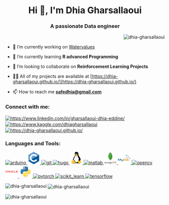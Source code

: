 <h1 align="center">Hi 👋, I'm Dhia Gharsallaoui</h1>
<h3 align="center">A passionate Data engineer</h3>

<p align="right"> <img src="https://komarev.com/ghpvc/?username=dhia-gharsallaoui&label=Profile%20views&color=0e75b6&style=flat" alt="dhia-gharsallaoui" /> </p>


- 🔭 I’m currently working on [Watervalues](https://github.com/dhia-gharsallaoui/watervalues)

- 🌱 I’m currently learning **R advanced Programming**

- 👯 I’m looking to collaborate on **Reinforcement Learning Projects**

- 👨‍💻 All of my projects are available at [https://dhia-gharsallaoui.github.io/](https://dhia-gharsallaoui.github.io/)

- 📫 How to reach me **safedhia@gmail.com**

<h3 align="left">Connect with me:</h3>
<p align="left">
<a href="https://linkedin.com/in/https://www.linkedin.com/in/gharsallaoui-dhia-eddine/" target="blank"><img align="center" src="https://raw.githubusercontent.com/rahuldkjain/github-profile-readme-generator/master/src/images/icons/Social/linked-in-alt.svg" alt="https://www.linkedin.com/in/gharsallaoui-dhia-eddine/" height="30" width="40" /></a>
<a href="https://kaggle.com/https://www.kaggle.com/dhiagharsallaoui" target="blank"><img align="center" src="https://raw.githubusercontent.com/rahuldkjain/github-profile-readme-generator/master/src/images/icons/Social/kaggle.svg" alt="https://www.kaggle.com/dhiagharsallaoui" height="30" width="40" /></a>
<a href="/https://dhia-gharsallaoui.github.io/" target="blank"><img align="center" src="https://raw.githubusercontent.com/rahuldkjain/github-profile-readme-generator/master/src/images/icons/Social/rss.svg" alt="https://dhia-gharsallaoui.github.io/" height="30" width="40" /></a>
</p>

<h3 align="left">Languages and Tools:</h3>
<p align="left"> <a href="https://www.arduino.cc/" target="_blank"> <img src="https://cdn.worldvectorlogo.com/logos/arduino-1.svg" alt="arduino" width="40" height="40"/> </a> <a href="https://www.cprogramming.com/" target="_blank"> <img src="https://raw.githubusercontent.com/devicons/devicon/master/icons/c/c-original.svg" alt="c" width="40" height="40"/> </a> <a href="https://git-scm.com/" target="_blank"> <img src="https://www.vectorlogo.zone/logos/git-scm/git-scm-icon.svg" alt="git" width="40" height="40"/> </a> <a href="https://gohugo.io/" target="_blank"> <img src="https://api.iconify.design/logos-hugo.svg" alt="hugo" width="40" height="40"/> </a> <a href="https://www.linux.org/" target="_blank"> <img src="https://raw.githubusercontent.com/devicons/devicon/master/icons/linux/linux-original.svg" alt="linux" width="40" height="40"/> </a> <a href="https://www.mathworks.com/" target="_blank"> <img src="https://upload.wikimedia.org/wikipedia/commons/2/21/Matlab_Logo.png" alt="matlab" width="40" height="40"/> </a> <a href="https://www.mongodb.com/" target="_blank"> <img src="https://raw.githubusercontent.com/devicons/devicon/master/icons/mongodb/mongodb-original-wordmark.svg" alt="mongodb" width="40" height="40"/> </a> <a href="https://www.mysql.com/" target="_blank"> <img src="https://raw.githubusercontent.com/devicons/devicon/master/icons/mysql/mysql-original-wordmark.svg" alt="mysql" width="40" height="40"/> </a> <a href="https://opencv.org/" target="_blank"> <img src="https://www.vectorlogo.zone/logos/opencv/opencv-icon.svg" alt="opencv" width="40" height="40"/> </a> <a href="https://www.oracle.com/" target="_blank"> <img src="https://raw.githubusercontent.com/devicons/devicon/master/icons/oracle/oracle-original.svg" alt="oracle" width="40" height="40"/> </a> <a href="https://www.python.org" target="_blank"> <img src="https://raw.githubusercontent.com/devicons/devicon/master/icons/python/python-original.svg" alt="python" width="40" height="40"/> </a> <a href="https://pytorch.org/" target="_blank"> <img src="https://www.vectorlogo.zone/logos/pytorch/pytorch-icon.svg" alt="pytorch" width="40" height="40"/> </a> <a href="https://scikit-learn.org/" target="_blank"> <img src="https://upload.wikimedia.org/wikipedia/commons/0/05/Scikit_learn_logo_small.svg" alt="scikit_learn" width="40" height="40"/> </a> <a href="https://www.tensorflow.org" target="_blank"> <img src="https://www.vectorlogo.zone/logos/tensorflow/tensorflow-icon.svg" alt="tensorflow" width="40" height="40"/> </a> </p>

<p><img align="left" src="https://github-readme-stats.vercel.app/api/top-langs?username=dhia-gharsallaoui&show_icons=true&locale=en&layout=compact" alt="dhia-gharsallaoui" /></p>

<p>&nbsp;<img align="center" src="https://github-readme-stats.vercel.app/api?username=dhia-gharsallaoui&show_icons=true&locale=en" alt="dhia-gharsallaoui" /></p>

<p><img align="center" src="https://github-readme-streak-stats.herokuapp.com/?user=dhia-gharsallaoui&" alt="dhia-gharsallaoui" /></p>
